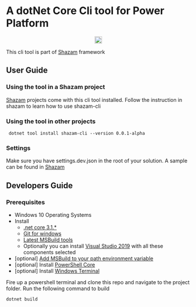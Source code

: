 # A dotNet Core Cli tool for Power Platform

<p align="center">
    <img width="" height="20" src="https://github.com/roshangautam/shazam-framework/workflows/.NET%20Core/badge.svg">
</p>

This cli tool is part of [Shazam](https://github.com/roshangautam/shazam) framework

## User Guide

### Using the tool in a Shazam project

[Shazam](https://github.com/roshangautam/shazam) projects come with this cli tool installed. Follow the instruction in shazam to learn how to use shazam-cli

### Using the tool in other projects

```dotnetcli
 dotnet tool install shazam-cli --version 0.0.1-alpha
```

### Settings

Make sure you have settings.dev.json in the root of your solution. A sample can be found in [Shazam](https://github.com/roshangautam/shazam)

## Developers Guide

### Prerequisites

- Windows 10 Operating Systems
- Install
  - [.net core 3.1.*](https://dotnet.microsoft.com/download/dotnet-framework)
  - [Git for windows](https://git-scm.com/download/win)
  - [Latest MSBuild tools](https://visualstudio.microsoft.com/downloads/?q=build+tools)
  - Optionally you can install [Visual Studio 2019](https://visualstudio.microsoft.com/downloads) with all these components selected
- [optional] [Add MSBuild to your path environment variable](https://stackoverflow.com/questions/6319274/how-do-i-run-msbuild-from-the-command-line-using-windows-sdk-7-1)
- [optional] Install [PowerShell Core](https://docs.microsoft.com/en-us/powershell/scripting/install/installing-powershell-core-on-windows?view=powershell-7)
- [optional] Install [Windows Terminal](https://github.com/microsoft/terminal)

Fire up a powershell terminal and clone this repo and navigate to the project folder. Run the following command to build

```dotnetcli
dotnet build
```
